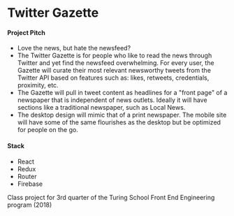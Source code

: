 # Twitter Gazette

#### Project Pitch
- Love the news, but hate the newsfeed?  
- The Twitter Gazette is for people who like to read the news through Twitter and yet find the newsfeed overwhelming. For every user, the Gazette will curate their most relevant newsworthy tweets from the Twitter API based on features such as: likes, retweets, credentials, proximity, etc. 
- The Gazette will pull in tweet content as headlines for a "front page" of a newspaper that is independent of news outlets. Ideally it will have sections like a traditional newspaper, such as Local News. 
- The desktop design will mimic that of a print newspaper. The mobile site will have some of the same flourishes as the desktop but be optimized for people on the go.

#### Stack
- React
- Redux
- Router
- Firebase

Class project for 3rd quarter of the Turing School Front End Engineering program (2018)
